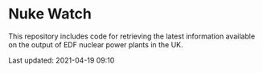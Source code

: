 # Nuke Watch

This repository includes code for retrieving the latest information available on the output of EDF nuclear power plants in the UK.

Last updated: 2021-04-19 09:10